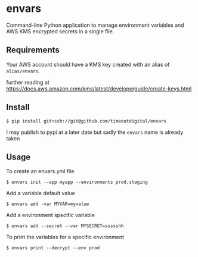 # envars

Command-line Python application to manage environment variables and AWS KMS encrypted secrets in a single file.

## Requirements

Your AWS account should have a KMS key created with an alias of `alias/envars`.

further reading at https://docs.aws.amazon.com/kms/latest/developerguide/create-keys.html

## Install

```
$ pip install git+ssh://git@github.com/timeoutdigital/envars
```

I may publish to pypi at a later date but sadly the `envars` name is already taken

## Usage

To create an envars.yml file

```
$ envars init --app myapp --environments prod,staging
```

Add a variable default value

```
$ envars add -var MYVAR=myvalue
```

Add a environment specific variable

```
$ envars add --secret --var MYSECRET=ssssshh
```

To print the variables for a specific environment

```
$ envars print --decrypt --env prod
```
